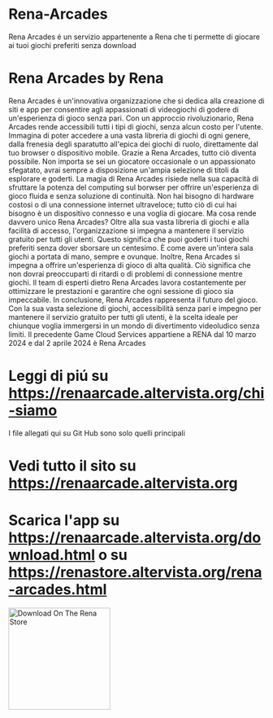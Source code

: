 # Rena-Arcades
Rena Arcades é un servizio appartenente a Rena che ti permette di giocare ai tuoi giochi preferiti senza download
# Rena Arcades by Rena
Rena Arcades è un'innovativa organizzazione che si dedica alla creazione di siti e app per consentire agli appassionati di videogiochi di godere di un'esperienza di gioco senza pari. Con un approccio rivoluzionario, Rena Arcades rende accessibili tutti i tipi di giochi, senza alcun costo per l'utente. Immagina di poter accedere a una vasta libreria di giochi di ogni genere, dalla frenesia degli sparatutto all'epica dei giochi di ruolo, direttamente dal tuo browser o dispositivo mobile. Grazie a Rena Arcades, tutto ciò diventa possibile. Non importa se sei un giocatore occasionale o un appassionato sfegatato, avrai sempre a disposizione un'ampia selezione di titoli da esplorare e goderti. La magia di Rena Arcades risiede nella sua capacità di sfruttare la potenza del computing sul borwser per offrire un'esperienza di gioco fluida e senza soluzione di continuità. Non hai bisogno di hardware costosi o di una connessione internet ultraveloce; tutto ciò di cui hai bisogno è un dispositivo connesso e una voglia di giocare. Ma cosa rende davvero unico Rena Arcades? Oltre alla sua vasta libreria di giochi e alla facilità di accesso, l'organizzazione si impegna a mantenere il servizio gratuito per tutti gli utenti. Questo significa che puoi goderti i tuoi giochi preferiti senza dover sborsare un centesimo. È come avere un'intera sala giochi a portata di mano, sempre e ovunque. Inoltre, Rena Arcades si impegna a offrire un'esperienza di gioco di alta qualità. Ciò significa che non dovrai preoccuparti di ritardi o di problemi di connessione mentre giochi. Il team di esperti dietro Rena Arcades lavora costantemente per ottimizzare le prestazioni e garantire che ogni sessione di gioco sia impeccabile. In conclusione, Rena Arcades rappresenta il futuro del gioco. Con la sua vasta selezione di giochi, accessibilità senza pari e impegno per mantenere il servizio gratuito per tutti gli utenti, è la scelta ideale per chiunque voglia immergersi in un mondo di divertimento videoludico senza limiti. Il precedente Game Cloud Services appartiene a RENA dal 10 marzo 2024 e dal 2 aprile 2024 è Rena Arcades
# Leggi di piú su https://renaarcade.altervista.org/chi-siamo
I file allegati qui su Git Hub sono solo quelli principali
# Vedi tutto il sito su https://renaarcade.altervista.org
# Scarica l'app su https://renaarcade.altervista.org/download.html o su https://renastore.altervista.org/rena-arcades.html
<a href="https://renastore.altervista.org/rena-arcades.html">
    <img src="https://renaarcade.altervista.org/downrenas.png" alt="Download On The Rena Store" width="200">
</a>
